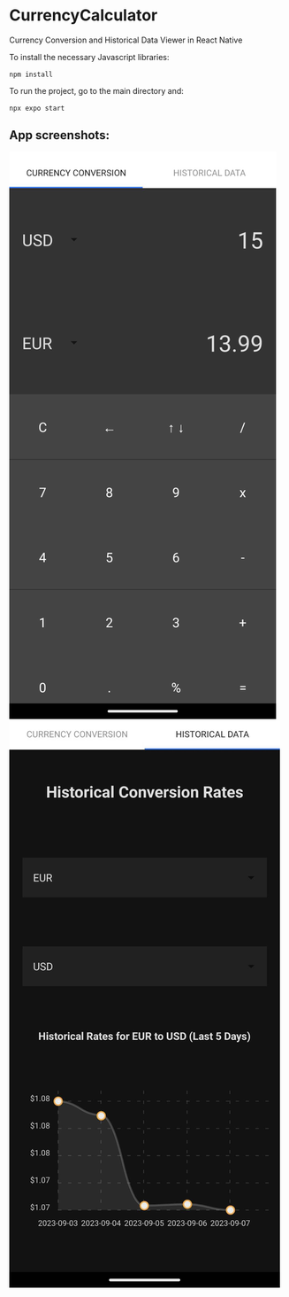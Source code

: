 # CurrencyCalculator
Currency Conversion and Historical Data Viewer in React Native



To install the necessary Javascript libraries:

```
npm install
```

To run the project, go to the main directory and:

```
npx expo start
```

## App screenshots:

![Screenshot](README1.jpg)
![Screenshot](README2.jpg)
